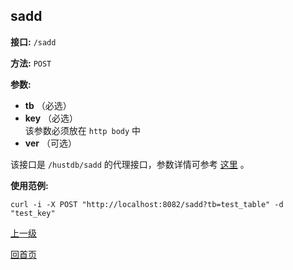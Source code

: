## sadd ##

**接口:** `/sadd`

**方法:** `POST`

**参数:** 

*  **tb** （必选）  
*  **key** （必选）  
该参数必须放在 `http body` 中
*  **ver** （可选）

该接口是 `/hustdb/sadd` 的代理接口，参数详情可参考 [这里](../hustdb/hustdb/sadd.md) 。

**使用范例:**

    curl -i -X POST "http://localhost:8082/sadd?tb=test_table" -d "test_key"

[上一级](../ha.md)

[回首页](../../index.md)